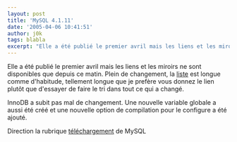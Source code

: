 ```yaml
---
layout: post
title: 'MySQL 4.1.11'
date: '2005-04-06 10:41:51'
author: j0k
tags: blabla
excerpt: "Elle a été publié le premier avril mais les liens et les miroirs ne sont disponibles que depuis ce matin.   )   Plein de changement, la [liste](http://dev.mysql.com/doc/mysql/en/news-4-1-11.html) est longue comme d'habitude, tellement longue que je prefère vous donnez le lien plutôt que d'essayer de faire le tri dans tout ce qui a changé.  \n  \n    …"
---
```


Elle a été publié le premier avril mais les liens et les miroirs ne sont disponibles que depuis ce matin.      Plein de changement, la [liste](http://dev.mysql.com/doc/mysql/en/news-4-1-11.html) est longue comme d'habitude, tellement longue que je prefère vous donnez le lien plutôt que d'essayer de faire le tri dans tout ce qui a changé.

InnoDB a subit pas mal de changement. Une nouvelle variable globale a aussi été créé et une nouvelle option de compilation pour le configure a été ajouté.

Direction la rubrique [téléchargement](http://dev.mysql.com/downloads/mysql/4.1.html) de MySQL
